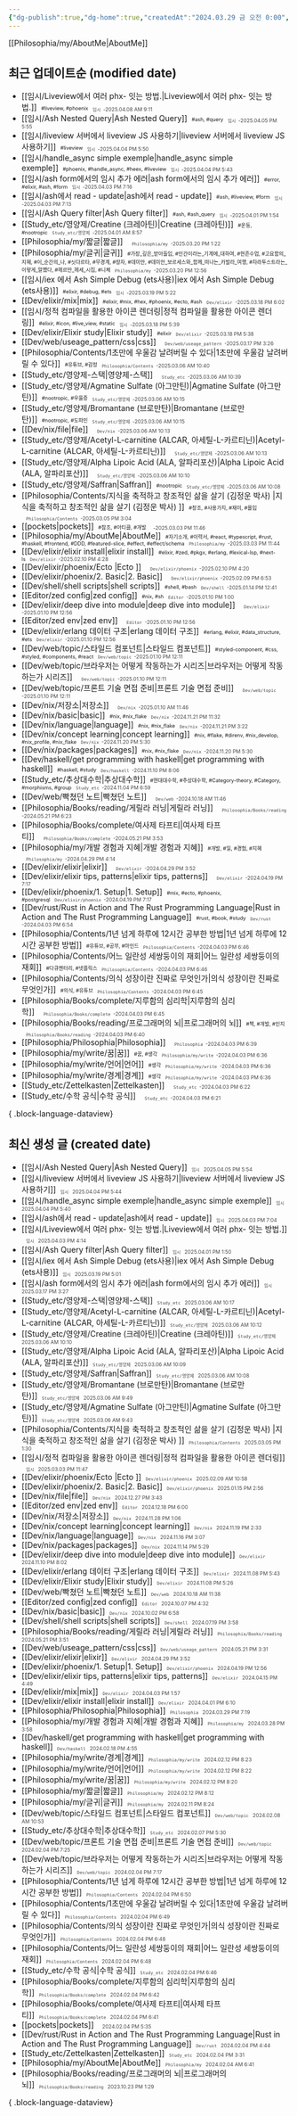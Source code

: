 ```yaml
---
{"dg-publish":true,"dg-home":true,"createdAt":"2024.03.29 금 오전 0:00","modifiedAt":"2025.04.08 화 오전 9:11","permalink":"/Digital Garden Index/","tags":["gardenEntry"],"dgPassFrontmatter":true}
---
```



[[Philosophia/my/AboutMe\|AboutMe]]

## 최근 업데이트순 (modified date)

- [[임시/Liveview에서 여러 phx- 잇는 방법.\|Liveview에서 여러 phx- 잇는 방법.]]<span style='font-size:0.65em; margin-left: 0.5rem; vertical-align: center;'>#liveview, #phoenix</span><span style='font-size:0.65em; margin-left: 0.5rem;opacity:0.8;vertical-align: bottom;'>`임시 `-2025.04.08 AM 9:11 </span>
- [[임시/Ash Nested Query\|Ash Nested Query]]<span style='font-size:0.65em; margin-left: 0.5rem; vertical-align: center;'>#ash, #query</span><span style='font-size:0.65em; margin-left: 0.5rem;opacity:0.8;vertical-align: bottom;'>`임시 `-2025.04.05 PM 5:55 </span>
- [[임시/liveview 서버에서 liveview JS 사용하기\|liveview 서버에서 liveview JS 사용하기]]<span style='font-size:0.65em; margin-left: 0.5rem; vertical-align: center;'>#liveview</span><span style='font-size:0.65em; margin-left: 0.5rem;opacity:0.8;vertical-align: bottom;'>`임시 `-2025.04.04 PM 5:50 </span>
- [[임시/handle_async simple exemple\|handle_async simple exemple]]<span style='font-size:0.65em; margin-left: 0.5rem; vertical-align: center;'>#phoenix, #handle_async, #heex, #liveview</span><span style='font-size:0.65em; margin-left: 0.5rem;opacity:0.8;vertical-align: bottom;'>`임시 `-2025.04.04 PM 5:43 </span>
- [[임시/ash form에서의 임시 추가 에러\|ash form에서의 임시 추가 에러]]<span style='font-size:0.65em; margin-left: 0.5rem; vertical-align: center;'>#error, #elixir, #ash, #form</span><span style='font-size:0.65em; margin-left: 0.5rem;opacity:0.8;vertical-align: bottom;'>`임시 `-2025.04.03 PM 7:16 </span>
- [[임시/ash에서 read - update\|ash에서 read - update]]<span style='font-size:0.65em; margin-left: 0.5rem; vertical-align: center;'>#ash, #liveview, #form</span><span style='font-size:0.65em; margin-left: 0.5rem;opacity:0.8;vertical-align: bottom;'>`임시 `-2025.04.03 PM 7:13 </span>
- [[임시/Ash Query filter\|Ash Query filter]]<span style='font-size:0.65em; margin-left: 0.5rem; vertical-align: center;'>#ash, #ash_query</span><span style='font-size:0.65em; margin-left: 0.5rem;opacity:0.8;vertical-align: bottom;'>`임시 `-2025.04.01 PM 1:54 </span>
- [[Study_etc/영양제/Creatine (크레아틴)\|Creatine (크레아틴)]]<span style='font-size:0.65em; margin-left: 0.5rem; vertical-align: center;'>#운동, #nootropic</span><span style='font-size:0.65em; margin-left: 0.5rem;opacity:0.8;vertical-align: bottom;'>`Study_etc/영양제 `-2025.04.01 AM 8:57 </span>
- [[Philosophia/my/짧글\|짧글]]<span style='font-size:0.65em; margin-left: 0.5rem; vertical-align: center;'></span><span style='font-size:0.65em; margin-left: 0.5rem;opacity:0.8;vertical-align: bottom;'>`Philosophia/my `-2025.03.20 PM 1:22 </span>
- [[Philosophia/my/글귀\|글귀]]<span style='font-size:0.65em; margin-left: 0.5rem; vertical-align: center;'>#가장_깊은_받아들임, #인간이라는_기계에_대하여, #현존수업, #고요함의_지혜, #이_순간의_나, #싯다르타, #무경계, #장자, #데미안, #데미안_보르세스와_함께_떠나는_카발라_여행, #차라투스트라는_이렇게_말했다, #헤르만_헤세_시집, #니체</span><span style='font-size:0.65em; margin-left: 0.5rem;opacity:0.8;vertical-align: bottom;'>`Philosophia/my `-2025.03.20 PM 12:56 </span>
- [[임시/iex 에서 Ash Simple Debug  (ets사용)\|iex 에서 Ash Simple Debug  (ets사용)]]<span style='font-size:0.65em; margin-left: 0.5rem; vertical-align: center;'>#elixir, #debug, #ets</span><span style='font-size:0.65em; margin-left: 0.5rem;opacity:0.8;vertical-align: bottom;'>`임시 `-2025.03.19 PM 5:22 </span>
- [[Dev/elixir/mix\|mix]]<span style='font-size:0.65em; margin-left: 0.5rem; vertical-align: center;'>#elixir, #mix, #hex, #phoenix, #ecto, #ash</span><span style='font-size:0.65em; margin-left: 0.5rem;opacity:0.8;vertical-align: bottom;'>`Dev/elixir `-2025.03.18 PM 6:02 </span>
- [[임시/정적 컴파일을 활용한 아이콘 렌더링\|정적 컴파일을 활용한 아이콘 렌더링]]<span style='font-size:0.65em; margin-left: 0.5rem; vertical-align: center;'>#elixir, #icon, #live_view, #static</span><span style='font-size:0.65em; margin-left: 0.5rem;opacity:0.8;vertical-align: bottom;'>`임시 `-2025.03.18 PM 5:39 </span>
- [[Dev/elixir/Elixir study\|Elixir study]]<span style='font-size:0.65em; margin-left: 0.5rem; vertical-align: center;'>#elixir</span><span style='font-size:0.65em; margin-left: 0.5rem;opacity:0.8;vertical-align: bottom;'>`Dev/elixir `-2025.03.18 PM 5:38 </span>
- [[Dev/web/useage_pattern/css\|css]]<span style='font-size:0.65em; margin-left: 0.5rem; vertical-align: center;'></span><span style='font-size:0.65em; margin-left: 0.5rem;opacity:0.8;vertical-align: bottom;'>`Dev/web/useage_pattern `-2025.03.17 PM 3:26 </span>
- [[Philosophia/Contents/1초만에 우울감 날려버릴 수 있다\|1초만에 우울감 날려버릴 수 있다]]<span style='font-size:0.65em; margin-left: 0.5rem; vertical-align: center;'>#유튜브, #감정</span><span style='font-size:0.65em; margin-left: 0.5rem;opacity:0.8;vertical-align: bottom;'>`Philosophia/Contents `-2025.03.06 AM 10:40 </span>
- [[Study_etc/영양제-스택\|영양제-스택]]<span style='font-size:0.65em; margin-left: 0.5rem; vertical-align: center;'></span><span style='font-size:0.65em; margin-left: 0.5rem;opacity:0.8;vertical-align: bottom;'>`Study_etc `-2025.03.06 AM 10:39 </span>
- [[Study_etc/영양제/Agmatine Sulfate (아그만틴)\|Agmatine Sulfate (아그만틴)]]<span style='font-size:0.65em; margin-left: 0.5rem; vertical-align: center;'>#nootropic, #우울증</span><span style='font-size:0.65em; margin-left: 0.5rem;opacity:0.8;vertical-align: bottom;'>`Study_etc/영양제 `-2025.03.06 AM 10:15 </span>
- [[Study_etc/영양제/Bromantane (브로만탄)\|Bromantane (브로만탄)]]<span style='font-size:0.65em; margin-left: 0.5rem; vertical-align: center;'>#nootropic, #도파민</span><span style='font-size:0.65em; margin-left: 0.5rem;opacity:0.8;vertical-align: bottom;'>`Study_etc/영양제 `-2025.03.06 AM 10:15 </span>
- [[Dev/nix/file\|file]]<span style='font-size:0.65em; margin-left: 0.5rem; vertical-align: center;'></span><span style='font-size:0.65em; margin-left: 0.5rem;opacity:0.8;vertical-align: bottom;'>`Dev/nix `-2025.03.06 AM 10:13 </span>
- [[Study_etc/영양제/Acetyl-L-carnitine (ALCAR, 아세틸-L-카르티닌)\|Acetyl-L-carnitine (ALCAR, 아세틸-L-카르티닌)]]<span style='font-size:0.65em; margin-left: 0.5rem; vertical-align: center;'></span><span style='font-size:0.65em; margin-left: 0.5rem;opacity:0.8;vertical-align: bottom;'>`Study_etc/영양제 `-2025.03.06 AM 10:13 </span>
- [[Study_etc/영양제/Alpha Lipoic Acid (ALA, 알파리포산)\|Alpha Lipoic Acid (ALA, 알파리포산)]]<span style='font-size:0.65em; margin-left: 0.5rem; vertical-align: center;'></span><span style='font-size:0.65em; margin-left: 0.5rem;opacity:0.8;vertical-align: bottom;'>`Study_etc/영양제 `-2025.03.06 AM 10:10 </span>
- [[Study_etc/영양제/Saffran\|Saffran]]<span style='font-size:0.65em; margin-left: 0.5rem; vertical-align: center;'>#nootropic</span><span style='font-size:0.65em; margin-left: 0.5rem;opacity:0.8;vertical-align: bottom;'>`Study_etc/영양제 `-2025.03.06 AM 10:08 </span>
- [[Philosophia/Contents/지식을 축적하고 창조적인 삶을 살기 (김정운 박사) \|지식을 축적하고 창조적인 삶을 살기 (김정운 박사) ]]<span style='font-size:0.65em; margin-left: 0.5rem; vertical-align: center;'>#창조, #사용가치, #재미, #몰입</span><span style='font-size:0.65em; margin-left: 0.5rem;opacity:0.8;vertical-align: bottom;'>`Philosophia/Contents `-2025.03.05 PM 3:04 </span>
- [[pockets\|pockets]]<span style='font-size:0.65em; margin-left: 0.5rem; vertical-align: center;'>#참조, #아티클, #개발</span><span style='font-size:0.65em; margin-left: 0.5rem;opacity:0.8;vertical-align: bottom;'>` `-2025.03.03 PM 11:46 </span>
- [[Philosophia/my/AboutMe\|AboutMe]]<span style='font-size:0.65em; margin-left: 0.5rem; vertical-align: center;'>#자기소개, #이력서, #react, #typescript, #rust, #haskell, #frontend, #DDD, #featured-slice, #effect, #effect/schema</span><span style='font-size:0.65em; margin-left: 0.5rem;opacity:0.8;vertical-align: bottom;'>`Philosophia/my `-2025.03.03 PM 11:44 </span>
- [[Dev/elixir/elixir install\|elixir install]]<span style='font-size:0.65em; margin-left: 0.5rem; vertical-align: center;'>#elixir, #zed, #pkgx, #erlang, #lexical-lsp, #next-ls</span><span style='font-size:0.65em; margin-left: 0.5rem;opacity:0.8;vertical-align: bottom;'>`Dev/elixir `-2025.02.10 PM 4:28 </span>
- [[Dev/elixir/phoenix/Ecto \|Ecto ]]<span style='font-size:0.65em; margin-left: 0.5rem; vertical-align: center;'></span><span style='font-size:0.65em; margin-left: 0.5rem;opacity:0.8;vertical-align: bottom;'>`Dev/elixir/phoenix `-2025.02.10 PM 4:20 </span>
- [[Dev/elixir/phoenix/2. Basic\|2. Basic]]<span style='font-size:0.65em; margin-left: 0.5rem; vertical-align: center;'></span><span style='font-size:0.65em; margin-left: 0.5rem;opacity:0.8;vertical-align: bottom;'>`Dev/elixir/phoenix `-2025.02.09 PM 6:53 </span>
- [[Dev/shell/shell scripts\|shell scripts]]<span style='font-size:0.65em; margin-left: 0.5rem; vertical-align: center;'>#shell, #bash</span><span style='font-size:0.65em; margin-left: 0.5rem;opacity:0.8;vertical-align: bottom;'>`Dev/shell `-2025.01.14 PM 12:41 </span>
- [[Editor/zed config\|zed config]]<span style='font-size:0.65em; margin-left: 0.5rem; vertical-align: center;'>#nix, #sh</span><span style='font-size:0.65em; margin-left: 0.5rem;opacity:0.8;vertical-align: bottom;'>`Editor `-2025.01.10 PM 1:00 </span>
- [[Dev/elixir/deep dive into module\|deep dive into module]]<span style='font-size:0.65em; margin-left: 0.5rem; vertical-align: center;'></span><span style='font-size:0.65em; margin-left: 0.5rem;opacity:0.8;vertical-align: bottom;'>`Dev/elixir `-2025.01.10 PM 12:56 </span>
- [[Editor/zed env\|zed env]]<span style='font-size:0.65em; margin-left: 0.5rem; vertical-align: center;'></span><span style='font-size:0.65em; margin-left: 0.5rem;opacity:0.8;vertical-align: bottom;'>`Editor `-2025.01.10 PM 12:56 </span>
- [[Dev/elixir/erlang 데이터 구조\|erlang 데이터 구조]]<span style='font-size:0.65em; margin-left: 0.5rem; vertical-align: center;'>#erlang, #elixir, #data_structure, #ets</span><span style='font-size:0.65em; margin-left: 0.5rem;opacity:0.8;vertical-align: bottom;'>`Dev/elixir `-2025.01.10 PM 12:56 </span>
- [[Dev/web/topic/스타일드 컴포넌트\|스타일드 컴포넌트]]<span style='font-size:0.65em; margin-left: 0.5rem; vertical-align: center;'>#styled-component, #css, #styled, #components, #react</span><span style='font-size:0.65em; margin-left: 0.5rem;opacity:0.8;vertical-align: bottom;'>`Dev/web/topic `-2025.01.10 PM 12:11 </span>
- [[Dev/web/topic/브라우저는 어떻게 작동하는가 시리즈\|브라우저는 어떻게 작동하는가 시리즈]]<span style='font-size:0.65em; margin-left: 0.5rem; vertical-align: center;'></span><span style='font-size:0.65em; margin-left: 0.5rem;opacity:0.8;vertical-align: bottom;'>`Dev/web/topic `-2025.01.10 PM 12:11 </span>
- [[Dev/web/topic/프론트 기술 면접 준비\|프론트 기술 면접 준비]]<span style='font-size:0.65em; margin-left: 0.5rem; vertical-align: center;'></span><span style='font-size:0.65em; margin-left: 0.5rem;opacity:0.8;vertical-align: bottom;'>`Dev/web/topic `-2025.01.10 PM 12:11 </span>
- [[Dev/nix/저장소\|저장소]]<span style='font-size:0.65em; margin-left: 0.5rem; vertical-align: center;'></span><span style='font-size:0.65em; margin-left: 0.5rem;opacity:0.8;vertical-align: bottom;'>`Dev/nix `-2025.01.10 AM 11:46 </span>
- [[Dev/nix/basic\|basic]]<span style='font-size:0.65em; margin-left: 0.5rem; vertical-align: center;'>#nix, #nix_flake</span><span style='font-size:0.65em; margin-left: 0.5rem;opacity:0.8;vertical-align: bottom;'>`Dev/nix `-2024.11.21 PM 11:32 </span>
- [[Dev/nix/language\|language]]<span style='font-size:0.65em; margin-left: 0.5rem; vertical-align: center;'>#nix, #nix_flake</span><span style='font-size:0.65em; margin-left: 0.5rem;opacity:0.8;vertical-align: bottom;'>`Dev/nix `-2024.11.21 PM 3:22 </span>
- [[Dev/nix/concept learning\|concept learning]]<span style='font-size:0.65em; margin-left: 0.5rem; vertical-align: center;'>#nix, #flake, #direnv, #nix_develop, #nix_profile, #nix_flake</span><span style='font-size:0.65em; margin-left: 0.5rem;opacity:0.8;vertical-align: bottom;'>`Dev/nix `-2024.11.20 PM 5:30 </span>
- [[Dev/nix/packages\|packages]]<span style='font-size:0.65em; margin-left: 0.5rem; vertical-align: center;'>#nix, #nix_flake</span><span style='font-size:0.65em; margin-left: 0.5rem;opacity:0.8;vertical-align: bottom;'>`Dev/nix `-2024.11.20 PM 5:30 </span>
- [[Dev/haskell/get programming with haskell\|get programming with haskell]]<span style='font-size:0.65em; margin-left: 0.5rem; vertical-align: center;'>#haskell, #study</span><span style='font-size:0.65em; margin-left: 0.5rem;opacity:0.8;vertical-align: bottom;'>`Dev/haskell `-2024.11.10 PM 8:06 </span>
- [[Study_etc/추상대수학\|추상대수학]]<span style='font-size:0.65em; margin-left: 0.5rem; vertical-align: center;'>#현대대수학, #추상대수학, #Category-theory, #Category, #morphisms, #group</span><span style='font-size:0.65em; margin-left: 0.5rem;opacity:0.8;vertical-align: bottom;'>`Study_etc `-2024.11.04 PM 6:59 </span>
- [[Dev/web/빡쳤던 노트\|빡쳤던 노트]]<span style='font-size:0.65em; margin-left: 0.5rem; vertical-align: center;'></span><span style='font-size:0.65em; margin-left: 0.5rem;opacity:0.8;vertical-align: bottom;'>`Dev/web `-2024.10.18 AM 11:46 </span>
- [[Philosophia/Books/reading/게릴라 러닝\|게릴라 러닝]]<span style='font-size:0.65em; margin-left: 0.5rem; vertical-align: center;'></span><span style='font-size:0.65em; margin-left: 0.5rem;opacity:0.8;vertical-align: bottom;'>`Philosophia/Books/reading `-2024.05.21 PM 6:23 </span>
- [[Philosophia/Books/complete/여사제 타프티\|여사제 타프티]]<span style='font-size:0.65em; margin-left: 0.5rem; vertical-align: center;'></span><span style='font-size:0.65em; margin-left: 0.5rem;opacity:0.8;vertical-align: bottom;'>`Philosophia/Books/complete `-2024.05.21 PM 3:53 </span>
- [[Philosophia/my/개발 경험과 지혜\|개발 경험과 지혜]]<span style='font-size:0.65em; margin-left: 0.5rem; vertical-align: center;'>#개발, #일, #경험, #지혜</span><span style='font-size:0.65em; margin-left: 0.5rem;opacity:0.8;vertical-align: bottom;'>`Philosophia/my `-2024.04.29 PM 4:14 </span>
- [[Dev/elixir/elixir\|elixir]]<span style='font-size:0.65em; margin-left: 0.5rem; vertical-align: center;'></span><span style='font-size:0.65em; margin-left: 0.5rem;opacity:0.8;vertical-align: bottom;'>`Dev/elixir `-2024.04.29 PM 3:52 </span>
- [[Dev/elixir/elixir tips, patterns\|elixir tips, patterns]]<span style='font-size:0.65em; margin-left: 0.5rem; vertical-align: center;'></span><span style='font-size:0.65em; margin-left: 0.5rem;opacity:0.8;vertical-align: bottom;'>`Dev/elixir `-2024.04.19 PM 7:17 </span>
- [[Dev/elixir/phoenix/1. Setup\|1. Setup]]<span style='font-size:0.65em; margin-left: 0.5rem; vertical-align: center;'>#mix, #ecto, #phoenix, #postgresql</span><span style='font-size:0.65em; margin-left: 0.5rem;opacity:0.8;vertical-align: bottom;'>`Dev/elixir/phoenix `-2024.04.19 PM 7:17 </span>
- [[Dev/rust/Rust in Action and The Rust Programming Language\|Rust in Action and The Rust Programming Language]]<span style='font-size:0.65em; margin-left: 0.5rem; vertical-align: center;'>#rust, #book, #study</span><span style='font-size:0.65em; margin-left: 0.5rem;opacity:0.8;vertical-align: bottom;'>`Dev/rust `-2024.04.03 PM 6:54 </span>
- [[Philosophia/Contents/1년 넘게 하루에 12시간 공부한 방법\|1년 넘게 하루에 12시간 공부한 방법]]<span style='font-size:0.65em; margin-left: 0.5rem; vertical-align: center;'>#유튜브, #공부, #마인드</span><span style='font-size:0.65em; margin-left: 0.5rem;opacity:0.8;vertical-align: bottom;'>`Philosophia/Contents `-2024.04.03 PM 6:46 </span>
- [[Philosophia/Contents/어느 일란성 세쌍둥이의 재회\|어느 일란성 세쌍둥이의 재회]]<span style='font-size:0.65em; margin-left: 0.5rem; vertical-align: center;'>#다큐멘터리, #넷플릭스</span><span style='font-size:0.65em; margin-left: 0.5rem;opacity:0.8;vertical-align: bottom;'>`Philosophia/Contents `-2024.04.03 PM 6:46 </span>
- [[Philosophia/Contents/의식 성장이란 진짜로 무엇인가\|의식 성장이란 진짜로 무엇인가]]<span style='font-size:0.65em; margin-left: 0.5rem; vertical-align: center;'>#의식, #유튜브</span><span style='font-size:0.65em; margin-left: 0.5rem;opacity:0.8;vertical-align: bottom;'>`Philosophia/Contents `-2024.04.03 PM 6:45 </span>
- [[Philosophia/Books/complete/지루함의 심리학\|지루함의 심리학]]<span style='font-size:0.65em; margin-left: 0.5rem; vertical-align: center;'></span><span style='font-size:0.65em; margin-left: 0.5rem;opacity:0.8;vertical-align: bottom;'>`Philosophia/Books/complete `-2024.04.03 PM 6:45 </span>
- [[Philosophia/Books/reading/프로그래머의 뇌\|프로그래머의 뇌]]<span style='font-size:0.65em; margin-left: 0.5rem; vertical-align: center;'>#책, #개발, #인지</span><span style='font-size:0.65em; margin-left: 0.5rem;opacity:0.8;vertical-align: bottom;'>`Philosophia/Books/reading `-2024.04.03 PM 6:40 </span>
- [[Philosophia/Philosophia\|Philosophia]]<span style='font-size:0.65em; margin-left: 0.5rem; vertical-align: center;'></span><span style='font-size:0.65em; margin-left: 0.5rem;opacity:0.8;vertical-align: bottom;'>`Philosophia `-2024.04.03 PM 6:39 </span>
- [[Philosophia/my/write/꿈\|꿈]]<span style='font-size:0.65em; margin-left: 0.5rem; vertical-align: center;'>#꿈, #생각</span><span style='font-size:0.65em; margin-left: 0.5rem;opacity:0.8;vertical-align: bottom;'>`Philosophia/my/write `-2024.04.03 PM 6:36 </span>
- [[Philosophia/my/write/언어\|언어]]<span style='font-size:0.65em; margin-left: 0.5rem; vertical-align: center;'>#생각</span><span style='font-size:0.65em; margin-left: 0.5rem;opacity:0.8;vertical-align: bottom;'>`Philosophia/my/write `-2024.04.03 PM 6:36 </span>
- [[Philosophia/my/write/경계\|경계]]<span style='font-size:0.65em; margin-left: 0.5rem; vertical-align: center;'>#생각</span><span style='font-size:0.65em; margin-left: 0.5rem;opacity:0.8;vertical-align: bottom;'>`Philosophia/my/write `-2024.04.03 PM 6:36 </span>
- [[Study_etc/Zettelkasten\|Zettelkasten]]<span style='font-size:0.65em; margin-left: 0.5rem; vertical-align: center;'></span><span style='font-size:0.65em; margin-left: 0.5rem;opacity:0.8;vertical-align: bottom;'>`Study_etc `-2024.04.03 PM 6:22 </span>
- [[Study_etc/수학 공식\|수학 공식]]<span style='font-size:0.65em; margin-left: 0.5rem; vertical-align: center;'></span><span style='font-size:0.65em; margin-left: 0.5rem;opacity:0.8;vertical-align: bottom;'>`Study_etc `-2024.04.03 PM 6:21 </span>

{ .block-language-dataview}

## 최신 생성 글 (created date)

- [[임시/Ash Nested Query\|Ash Nested Query]]<span style='font-size:0.65em; margin-left: 0.5rem;opacity:0.8;vertical-align: bottom;'>`임시 ` 2025.04.05 PM 5:54 </span>
- [[임시/liveview 서버에서 liveview JS 사용하기\|liveview 서버에서 liveview JS 사용하기]]<span style='font-size:0.65em; margin-left: 0.5rem;opacity:0.8;vertical-align: bottom;'>`임시 ` 2025.04.04 PM 5:44 </span>
- [[임시/handle_async simple exemple\|handle_async simple exemple]]<span style='font-size:0.65em; margin-left: 0.5rem;opacity:0.8;vertical-align: bottom;'>`임시 ` 2025.04.04 PM 5:40 </span>
- [[임시/ash에서 read - update\|ash에서 read - update]]<span style='font-size:0.65em; margin-left: 0.5rem;opacity:0.8;vertical-align: bottom;'>`임시 ` 2025.04.03 PM 7:04 </span>
- [[임시/Liveview에서 여러 phx- 잇는 방법.\|Liveview에서 여러 phx- 잇는 방법.]]<span style='font-size:0.65em; margin-left: 0.5rem;opacity:0.8;vertical-align: bottom;'>`임시 ` 2025.04.03 PM 4:14 </span>
- [[임시/Ash Query filter\|Ash Query filter]]<span style='font-size:0.65em; margin-left: 0.5rem;opacity:0.8;vertical-align: bottom;'>`임시 ` 2025.04.01 PM 1:50 </span>
- [[임시/iex 에서 Ash Simple Debug  (ets사용)\|iex 에서 Ash Simple Debug  (ets사용)]]<span style='font-size:0.65em; margin-left: 0.5rem;opacity:0.8;vertical-align: bottom;'>`임시 ` 2025.03.19 PM 5:01 </span>
- [[임시/ash form에서의 임시 추가 에러\|ash form에서의 임시 추가 에러]]<span style='font-size:0.65em; margin-left: 0.5rem;opacity:0.8;vertical-align: bottom;'>`임시 ` 2025.03.17 PM 3:27 </span>
- [[Study_etc/영양제-스택\|영양제-스택]]<span style='font-size:0.65em; margin-left: 0.5rem;opacity:0.8;vertical-align: bottom;'>`Study_etc ` 2025.03.06 AM 10:17 </span>
- [[Study_etc/영양제/Acetyl-L-carnitine (ALCAR, 아세틸-L-카르티닌)\|Acetyl-L-carnitine (ALCAR, 아세틸-L-카르티닌)]]<span style='font-size:0.65em; margin-left: 0.5rem;opacity:0.8;vertical-align: bottom;'>`Study_etc/영양제 ` 2025.03.06 AM 10:12 </span>
- [[Study_etc/영양제/Creatine (크레아틴)\|Creatine (크레아틴)]]<span style='font-size:0.65em; margin-left: 0.5rem;opacity:0.8;vertical-align: bottom;'>`Study_etc/영양제 ` 2025.03.06 AM 10:10 </span>
- [[Study_etc/영양제/Alpha Lipoic Acid (ALA, 알파리포산)\|Alpha Lipoic Acid (ALA, 알파리포산)]]<span style='font-size:0.65em; margin-left: 0.5rem;opacity:0.8;vertical-align: bottom;'>`Study_etc/영양제 ` 2025.03.06 AM 10:09 </span>
- [[Study_etc/영양제/Saffran\|Saffran]]<span style='font-size:0.65em; margin-left: 0.5rem;opacity:0.8;vertical-align: bottom;'>`Study_etc/영양제 ` 2025.03.06 AM 10:08 </span>
- [[Study_etc/영양제/Bromantane (브로만탄)\|Bromantane (브로만탄)]]<span style='font-size:0.65em; margin-left: 0.5rem;opacity:0.8;vertical-align: bottom;'>`Study_etc/영양제 ` 2025.03.06 AM 9:49 </span>
- [[Study_etc/영양제/Agmatine Sulfate (아그만틴)\|Agmatine Sulfate (아그만틴)]]<span style='font-size:0.65em; margin-left: 0.5rem;opacity:0.8;vertical-align: bottom;'>`Study_etc/영양제 ` 2025.03.06 AM 9:43 </span>
- [[Philosophia/Contents/지식을 축적하고 창조적인 삶을 살기 (김정운 박사) \|지식을 축적하고 창조적인 삶을 살기 (김정운 박사) ]]<span style='font-size:0.65em; margin-left: 0.5rem;opacity:0.8;vertical-align: bottom;'>`Philosophia/Contents ` 2025.03.05 PM 1:30 </span>
- [[임시/정적 컴파일을 활용한 아이콘 렌더링\|정적 컴파일을 활용한 아이콘 렌더링]]<span style='font-size:0.65em; margin-left: 0.5rem;opacity:0.8;vertical-align: bottom;'>`임시 ` 2025.03.03 PM 11:47 </span>
- [[Dev/elixir/phoenix/Ecto \|Ecto ]]<span style='font-size:0.65em; margin-left: 0.5rem;opacity:0.8;vertical-align: bottom;'>`Dev/elixir/phoenix ` 2025.02.09 AM 10:58 </span>
- [[Dev/elixir/phoenix/2. Basic\|2. Basic]]<span style='font-size:0.65em; margin-left: 0.5rem;opacity:0.8;vertical-align: bottom;'>`Dev/elixir/phoenix ` 2025.01.15 PM 2:56 </span>
- [[Dev/nix/file\|file]]<span style='font-size:0.65em; margin-left: 0.5rem;opacity:0.8;vertical-align: bottom;'>`Dev/nix ` 2024.12.27 PM 3:43 </span>
- [[Editor/zed env\|zed env]]<span style='font-size:0.65em; margin-left: 0.5rem;opacity:0.8;vertical-align: bottom;'>`Editor ` 2024.12.18 PM 6:00 </span>
- [[Dev/nix/저장소\|저장소]]<span style='font-size:0.65em; margin-left: 0.5rem;opacity:0.8;vertical-align: bottom;'>`Dev/nix ` 2024.11.28 PM 1:06 </span>
- [[Dev/nix/concept learning\|concept learning]]<span style='font-size:0.65em; margin-left: 0.5rem;opacity:0.8;vertical-align: bottom;'>`Dev/nix ` 2024.11.19 PM 2:33 </span>
- [[Dev/nix/language\|language]]<span style='font-size:0.65em; margin-left: 0.5rem;opacity:0.8;vertical-align: bottom;'>`Dev/nix ` 2024.11.16 PM 3:07 </span>
- [[Dev/nix/packages\|packages]]<span style='font-size:0.65em; margin-left: 0.5rem;opacity:0.8;vertical-align: bottom;'>`Dev/nix ` 2024.11.14 PM 5:29 </span>
- [[Dev/elixir/deep dive into module\|deep dive into module]]<span style='font-size:0.65em; margin-left: 0.5rem;opacity:0.8;vertical-align: bottom;'>`Dev/elixir ` 2024.11.10 PM 8:02 </span>
- [[Dev/elixir/erlang 데이터 구조\|erlang 데이터 구조]]<span style='font-size:0.65em; margin-left: 0.5rem;opacity:0.8;vertical-align: bottom;'>`Dev/elixir ` 2024.11.08 PM 5:43 </span>
- [[Dev/elixir/Elixir study\|Elixir study]]<span style='font-size:0.65em; margin-left: 0.5rem;opacity:0.8;vertical-align: bottom;'>`Dev/elixir ` 2024.11.08 PM 5:26 </span>
- [[Dev/web/빡쳤던 노트\|빡쳤던 노트]]<span style='font-size:0.65em; margin-left: 0.5rem;opacity:0.8;vertical-align: bottom;'>`Dev/web ` 2024.10.18 AM 11:38 </span>
- [[Editor/zed config\|zed config]]<span style='font-size:0.65em; margin-left: 0.5rem;opacity:0.8;vertical-align: bottom;'>`Editor ` 2024.10.07 PM 4:32 </span>
- [[Dev/nix/basic\|basic]]<span style='font-size:0.65em; margin-left: 0.5rem;opacity:0.8;vertical-align: bottom;'>`Dev/nix ` 2024.10.02 PM 6:58 </span>
- [[Dev/shell/shell scripts\|shell scripts]]<span style='font-size:0.65em; margin-left: 0.5rem;opacity:0.8;vertical-align: bottom;'>`Dev/shell ` 2024.07.19 PM 3:58 </span>
- [[Philosophia/Books/reading/게릴라 러닝\|게릴라 러닝]]<span style='font-size:0.65em; margin-left: 0.5rem;opacity:0.8;vertical-align: bottom;'>`Philosophia/Books/reading ` 2024.05.21 PM 3:51 </span>
- [[Dev/web/useage_pattern/css\|css]]<span style='font-size:0.65em; margin-left: 0.5rem;opacity:0.8;vertical-align: bottom;'>`Dev/web/useage_pattern ` 2024.05.21 PM 3:31 </span>
- [[Dev/elixir/elixir\|elixir]]<span style='font-size:0.65em; margin-left: 0.5rem;opacity:0.8;vertical-align: bottom;'>`Dev/elixir ` 2024.04.29 PM 3:52 </span>
- [[Dev/elixir/phoenix/1. Setup\|1. Setup]]<span style='font-size:0.65em; margin-left: 0.5rem;opacity:0.8;vertical-align: bottom;'>`Dev/elixir/phoenix ` 2024.04.19 PM 12:56 </span>
- [[Dev/elixir/elixir tips, patterns\|elixir tips, patterns]]<span style='font-size:0.65em; margin-left: 0.5rem;opacity:0.8;vertical-align: bottom;'>`Dev/elixir ` 2024.04.15 PM 4:49 </span>
- [[Dev/elixir/mix\|mix]]<span style='font-size:0.65em; margin-left: 0.5rem;opacity:0.8;vertical-align: bottom;'>`Dev/elixir ` 2024.04.03 PM 1:57 </span>
- [[Dev/elixir/elixir install\|elixir install]]<span style='font-size:0.65em; margin-left: 0.5rem;opacity:0.8;vertical-align: bottom;'>`Dev/elixir ` 2024.04.01 PM 6:10 </span>
- [[Philosophia/Philosophia\|Philosophia]]<span style='font-size:0.65em; margin-left: 0.5rem;opacity:0.8;vertical-align: bottom;'>`Philosophia ` 2024.03.29 PM 7:19 </span>
- [[Philosophia/my/개발 경험과 지혜\|개발 경험과 지혜]]<span style='font-size:0.65em; margin-left: 0.5rem;opacity:0.8;vertical-align: bottom;'>`Philosophia/my ` 2024.03.28 PM 3:58 </span>
- [[Dev/haskell/get programming with haskell\|get programming with haskell]]<span style='font-size:0.65em; margin-left: 0.5rem;opacity:0.8;vertical-align: bottom;'>`Dev/haskell ` 2024.02.18 PM 4:55 </span>
- [[Philosophia/my/write/경계\|경계]]<span style='font-size:0.65em; margin-left: 0.5rem;opacity:0.8;vertical-align: bottom;'>`Philosophia/my/write ` 2024.02.12 PM 8:23 </span>
- [[Philosophia/my/write/언어\|언어]]<span style='font-size:0.65em; margin-left: 0.5rem;opacity:0.8;vertical-align: bottom;'>`Philosophia/my/write ` 2024.02.12 PM 8:22 </span>
- [[Philosophia/my/write/꿈\|꿈]]<span style='font-size:0.65em; margin-left: 0.5rem;opacity:0.8;vertical-align: bottom;'>`Philosophia/my/write ` 2024.02.12 PM 8:20 </span>
- [[Philosophia/my/짧글\|짧글]]<span style='font-size:0.65em; margin-left: 0.5rem;opacity:0.8;vertical-align: bottom;'>`Philosophia/my ` 2024.02.12 PM 8:12 </span>
- [[Philosophia/my/글귀\|글귀]]<span style='font-size:0.65em; margin-left: 0.5rem;opacity:0.8;vertical-align: bottom;'>`Philosophia/my ` 2024.02.11 PM 8:24 </span>
- [[Dev/web/topic/스타일드 컴포넌트\|스타일드 컴포넌트]]<span style='font-size:0.65em; margin-left: 0.5rem;opacity:0.8;vertical-align: bottom;'>`Dev/web/topic ` 2024.02.08 AM 10:53 </span>
- [[Study_etc/추상대수학\|추상대수학]]<span style='font-size:0.65em; margin-left: 0.5rem;opacity:0.8;vertical-align: bottom;'>`Study_etc ` 2024.02.07 PM 5:30 </span>
- [[Dev/web/topic/프론트 기술 면접 준비\|프론트 기술 면접 준비]]<span style='font-size:0.65em; margin-left: 0.5rem;opacity:0.8;vertical-align: bottom;'>`Dev/web/topic ` 2024.02.04 PM 7:25 </span>
- [[Dev/web/topic/브라우저는 어떻게 작동하는가 시리즈\|브라우저는 어떻게 작동하는가 시리즈]]<span style='font-size:0.65em; margin-left: 0.5rem;opacity:0.8;vertical-align: bottom;'>`Dev/web/topic ` 2024.02.04 PM 7:17 </span>
- [[Philosophia/Contents/1년 넘게 하루에 12시간 공부한 방법\|1년 넘게 하루에 12시간 공부한 방법]]<span style='font-size:0.65em; margin-left: 0.5rem;opacity:0.8;vertical-align: bottom;'>`Philosophia/Contents ` 2024.02.04 PM 6:50 </span>
- [[Philosophia/Contents/1초만에 우울감 날려버릴 수 있다\|1초만에 우울감 날려버릴 수 있다]]<span style='font-size:0.65em; margin-left: 0.5rem;opacity:0.8;vertical-align: bottom;'>`Philosophia/Contents ` 2024.02.04 PM 6:49 </span>
- [[Philosophia/Contents/의식 성장이란 진짜로 무엇인가\|의식 성장이란 진짜로 무엇인가]]<span style='font-size:0.65em; margin-left: 0.5rem;opacity:0.8;vertical-align: bottom;'>`Philosophia/Contents ` 2024.02.04 PM 6:48 </span>
- [[Philosophia/Contents/어느 일란성 세쌍둥이의 재회\|어느 일란성 세쌍둥이의 재회]]<span style='font-size:0.65em; margin-left: 0.5rem;opacity:0.8;vertical-align: bottom;'>`Philosophia/Contents ` 2024.02.04 PM 6:48 </span>
- [[Study_etc/수학 공식\|수학 공식]]<span style='font-size:0.65em; margin-left: 0.5rem;opacity:0.8;vertical-align: bottom;'>`Study_etc ` 2024.02.04 PM 6:46 </span>
- [[Philosophia/Books/complete/지루함의 심리학\|지루함의 심리학]]<span style='font-size:0.65em; margin-left: 0.5rem;opacity:0.8;vertical-align: bottom;'>`Philosophia/Books/complete ` 2024.02.04 PM 6:42 </span>
- [[Philosophia/Books/complete/여사제 타프티\|여사제 타프티]]<span style='font-size:0.65em; margin-left: 0.5rem;opacity:0.8;vertical-align: bottom;'>`Philosophia/Books/complete ` 2024.02.04 PM 6:41 </span>
- [[pockets\|pockets]]<span style='font-size:0.65em; margin-left: 0.5rem;opacity:0.8;vertical-align: bottom;'>` ` 2024.02.04 PM 5:35 </span>
- [[Dev/rust/Rust in Action and The Rust Programming Language\|Rust in Action and The Rust Programming Language]]<span style='font-size:0.65em; margin-left: 0.5rem;opacity:0.8;vertical-align: bottom;'>`Dev/rust ` 2024.02.04 PM 4:44 </span>
- [[Study_etc/Zettelkasten\|Zettelkasten]]<span style='font-size:0.65em; margin-left: 0.5rem;opacity:0.8;vertical-align: bottom;'>`Study_etc ` 2024.02.04 PM 3:31 </span>
- [[Philosophia/my/AboutMe\|AboutMe]]<span style='font-size:0.65em; margin-left: 0.5rem;opacity:0.8;vertical-align: bottom;'>`Philosophia/my ` 2024.02.04 AM 6:41 </span>
- [[Philosophia/Books/reading/프로그래머의 뇌\|프로그래머의 뇌]]<span style='font-size:0.65em; margin-left: 0.5rem;opacity:0.8;vertical-align: bottom;'>`Philosophia/Books/reading ` 2023.10.23 PM 1:29 </span>

{ .block-language-dataview}
